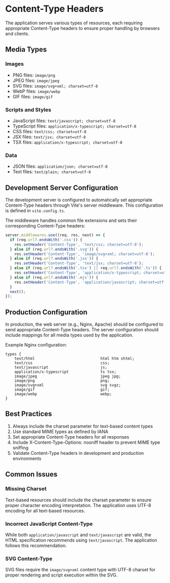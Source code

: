 # Content-Type Headers

The application serves various types of resources, each requiring appropriate Content-Type headers to ensure proper handling by browsers and clients.

## Media Types

### Images
- PNG files: `image/png`
- JPEG files: `image/jpeg`
- SVG files: `image/svg+xml; charset=utf-8`
- WebP files: `image/webp`
- GIF files: `image/gif`

### Scripts and Styles
- JavaScript files: `text/javascript; charset=utf-8`
- TypeScript files: `application/x-typescript; charset=utf-8`
- CSS files: `text/css; charset=utf-8`
- JSX files: `text/jsx; charset=utf-8`
- TSX files: `application/x-typescript; charset=utf-8`

### Data
- JSON files: `application/json; charset=utf-8`
- Text files: `text/plain; charset=utf-8`

## Development Server Configuration

The development server is configured to automatically set appropriate Content-Type headers through Vite's server middleware. This configuration is defined in `vite.config.ts`.

The middleware handles common file extensions and sets their corresponding Content-Type headers:

```typescript
server.middlewares.use((req, res, next) => {
  if (req.url?.endsWith('.css')) {
    res.setHeader('Content-Type', 'text/css; charset=utf-8');
  } else if (req.url?.endsWith('.svg')) {
    res.setHeader('Content-Type', 'image/svg+xml; charset=utf-8');
  } else if (req.url?.endsWith('.jsx')) {
    res.setHeader('Content-Type', 'text/jsx; charset=utf-8');
  } else if (req.url?.endsWith('.tsx') || req.url?.endsWith('.ts')) {
    res.setHeader('Content-Type', 'application/x-typescript; charset=utf-8');
  } else if (req.url?.endsWith('.mjs')) {
    res.setHeader('Content-Type', 'application/javascript; charset=utf-8');
  }
  next();
});
```

## Production Configuration

In production, the web server (e.g., Nginx, Apache) should be configured to send appropriate Content-Type headers. The server configuration should include mappings for all media types used by the application.

Example Nginx configuration:

```nginx
types {
    text/html                             html htm shtml;
    text/css                              css;
    text/javascript                       js;
    application/x-typescript              ts tsx;
    image/jpeg                            jpeg jpg;
    image/png                             png;
    image/svg+xml                         svg svgz;
    image/gif                             gif;
    image/webp                            webp;
}
```

## Best Practices

1. Always include the charset parameter for text-based content types
2. Use standard MIME types as defined by IANA
3. Set appropriate Content-Type headers for all responses
4. Include X-Content-Type-Options: nosniff header to prevent MIME type sniffing
5. Validate Content-Type headers in development and production environments

## Common Issues

### Missing Charset
Text-based resources should include the charset parameter to ensure proper character encoding interpretation. The application uses UTF-8 encoding for all text-based resources.

### Incorrect JavaScript Content-Type
While both `application/javascript` and `text/javascript` are valid, the HTML specification recommends using `text/javascript`. The application follows this recommendation.

### SVG Content-Type
SVG files require the `image/svg+xml` content type with UTF-8 charset for proper rendering and script execution within the SVG. 